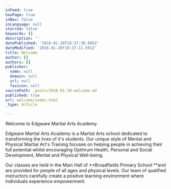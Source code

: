 ```yaml
---
inFeed: true
hasPage: true
inNav: false
inLanguage: null
starred: false
keywords: []
description: ''
datePublished: '2016-01-20T10:37:30.895Z'
dateModified: '2016-01-20T10:37:11.501Z'
title: Welcome
author: []
authors: []
publisher:
  name: null
  domain: null
  url: null
  favicon: null
sourcePath: _posts/2016-01-20-welcome.md
published: true
url: welcome/index.html
_type: Article

---
```

Welcome to Edgware Martial Arts Academy

Edgware Martial Arts Academy is a Martial Arts school dedicated to transforming the lives of it's students. Our unique style of Mental and Physical Martial Art's Training focuses on helping people in achieving their full potential whilst encouraging Optimum Health, Personal and Social Development, Mental and Physical Well-being.

Our classes are held in the Main Hall of **Broadfields Primary School **and are provided for people of all ages and physical levels. Our team of qualified instructors carefully create a positive learning environment where individuals experience empowerment.